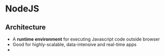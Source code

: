 # **NodeJS**

## **Architecture**

- A **runtime environment** for executing Javascript code outside browser
- Good for highly-scalable, data-intensive and real-time apps
-
